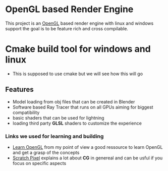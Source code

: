 # OpenGL based Render Engine
This project is an [OpenGL](https://www.khronos.org/) based render engine with linux and windows support the goal is to be feature rich and cross compilable.

# Cmake build tool for windows and linux
- This is supposed to use cmake but we will see how this will go


## Features
- Model loading from obj files that can be created in Blender
- Software based Ray Tracer that runs on all GPUs aiming for biggest compatibility
- basic shaders that can be used for lightning
- loading third party **GLSL** shaders to customize the experience

### Links we used for learning and building
- [Learn OpenGL](https://learnopengl.com/) from my point of view a good ressource to learn OpenGL and get a grasp of the concepts
- [Scratch Pixel](https://www.scratchapixel.com/index.html) explains a lot about **CG** in genereal and can be usful if you focus on specific aspects
